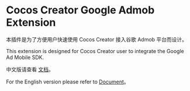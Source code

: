 # Cocos Creator Google Admob Extension

本插件是为了方便用户快速使用 Cocos Creator 接入谷歌 Admob 平台而设计。

This extension is designed for Cocos Creator user to integrate the Google Ad Mobile SDK.

中文版请查看 [文档](./extensions/admob/doc/zh/README.md)。

For the English version please refer to [Document](./extensions/admob/doc/en/README.md)。